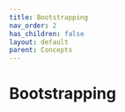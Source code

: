 ```yaml
---
title: Bootstrapping
nav_order: 2
has_children: false
layout: default
parent: Concepts
---
```


# Bootstrapping